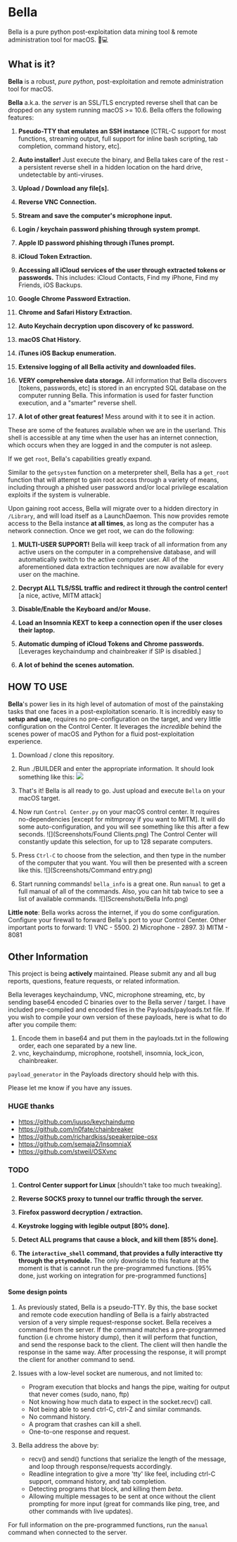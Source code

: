 # Bella
Bella is a pure python post-exploitation data mining tool & remote administration tool for macOS. 🍎💻 


## What is it?
**Bella** is a robust, _pure python_, post-exploitation and remote administration tool for macOS.

**Bella** a.k.a. the *server* is an SSL/TLS encrypted reverse shell that can be dropped on any system running macOS >= 10.6. Bella offers the following features: 

1. **Pseudo-TTY that emulates an SSH instance** [CTRL-C support for most functions, streaming output, full support for inline bash scripting, tab completion, command history, etc].

2. **Auto installer!** Just execute the binary, and Bella takes care of the rest - a persistent reverse shell in a hidden location on the hard drive, undetectable by anti-viruses.

3. **Upload / Download any file[s].**

4. **Reverse VNC Connection.**
	
5. **Stream and save the computer's microphone input.**
	
6. **Login / keychain password phishing through system prompt.**
	
7. **Apple ID password phishing through iTunes prompt.**
	
8. **iCloud Token Extraction.**
	
9. **Accessing all iCloud services of the user through extracted tokens or passwords.** This includes: iCloud Contacts, Find my iPhone, Find my Friends, iOS Backups.
	
10. **Google Chrome Password Extraction.**

11. **Chrome and Safari History Extraction.**

12. **Auto Keychain decryption upon discovery of kc password.**

13. **macOS Chat History.**

14. **iTunes iOS Backup enumeration.**

15. **Extensive logging of all Bella activity and downloaded files.**

16. **VERY comprehensive data storage.** All information that Bella discovers [tokens, passwords, etc] is stored in an encrypted SQL database on the computer running Bella. This information is used for faster function execution, and a "smarter" reverse shell.
	
17. **A lot of other great features!** Mess around with it to see it in action.


These are some of the features available when we are in the userland. This shell is accessible at any time when the user has an internet connection, which occurs when they are logged in and the computer is not asleep. 
	
If we get `root`, Bella's capabilities greatly expand.
	
Similar to the `getsystem` function on a meterpreter shell, Bella has a `get_root` function that will attempt to gain root access through a variety of means, including through a phished user password and/or local privilege escalation exploits if the system is vulnerable.

Upon gaining root access, Bella will migrate over to a hidden directory in `/Library`, and will load itself as a LaunchDaemon. This now provides remote access to the Bella instance **at all times**, as long as the computer has a network connection. Once we get root, we can do the following:


1. **MULTI-USER SUPPORT!** Bella will keep track of all information from any active users on the computer in a comprehensive database, and will automatically switch to the active computer user. All of the aforementioned data extraction techniques are now available for every user on the machine.

2. **Decrypt ALL TLS/SSL traffic and redirect it through the control center!** [a nice, active, MITM attack]

3. **Disable/Enable the Keyboard and/or Mouse.**

4. **Load an Insomnia KEXT to keep a connection open if the user closes their laptop.**

5. **Automatic dumping of iCloud Tokens and Chrome passwords.** [Leverages keychaindump and chainbreaker if SIP is disabled.]

6. **A lot of behind the scenes automation.**


## HOW TO USE

**Bella**'s power lies in its high level of automation of most of the painstaking tasks that one faces in a post-exploitation scenario. It is incredibly easy to **setup and use**, requires no pre-configuration on the target, and very little configuration on the Control Center. It leverages the *incredible* behind the scenes power of macOS and Python for a fluid post-exploitation experience.

1. Download / clone this repository.

2. Run ./BUILDER and enter the appropriate information. It should look something like this:
![](Screenshots/Builder.png)
3. That's it! Bella is all ready to go. Just upload and execute `Bella` on your macOS target.
4. Now run `Control Center.py` on your macOS control center. It requires no-dependencies [except for mitmproxy if you want to MITM]. It will do some auto-configuration, and you will see something like this after a few seconds.
![](Screenshots/Found Clients.png)
The Control Center will constantly update this selection, for up to 128 separate computers.
5. Press `Ctrl-C` to choose from the selection, and then type in the number of the computer that you want. You will then be presented with a screen like this.
![](Screenshots/Command entry.png)
6. Start running commands! `bella_info` is a great one. Run `manual` to get a full manual of all of the commands. Also, you can hit tab twice to see a list of available commands.
![](Screenshots/Bella Info.png)

**Little note**: Bella works across the internet, if you do some configuration. Configure your firewall to forward Bella's port to your Control Center. Other important ports to forward:
	1) VNC - 5500. 2) Microphone - 2897. 3) MITM - 8081

## Other Information
This project is being **actively** maintained. Please submit any and all bug reports, questions, feature requests, or related information.

Bella leverages keychaindump, VNC, microphone streaming, etc, by sending base64 encoded C binaries over to the Bella server / target. I have included pre-compiled and encoded files in the Payloads/payloads.txt file. If you wish to compile your own version of these payloads, here is what to do after you compile them:

1. Encode them in base64 and put them in the payloads.txt in the following order, each one separated by a new line.
2. vnc, keychaindump, microphone, rootshell, insomnia, lock_icon, chainbreaker.

`payload_generator` in the Payloads directory should help with this.

Please let me know if you have any issues.

### HUGE thanks

* https://github.com/juuso/keychaindump
* https://github.com/n0fate/chainbreaker
* https://github.com/richardkiss/speakerpipe-osx
* https://github.com/semaja2/InsomniaX
* https://github.com/stweil/OSXvnc


### TODO
1. **Control Center support for Linux** [shouldn't take too much tweaking].

1. **Reverse SOCKS proxy to tunnel our traffic through the server.**

2. **Firefox password decryption / extraction.**

3. **Keystroke logging with legible output [80% done].**

4. **Detect ALL programs that cause a block, and kill them [85% done].**

5. **The `interactive_shell` command, that provides a fully interactive tty through the `ptty`module.** The only downside to this feature at the moment is that is cannot run the pre-programmed functions. [95% done, just working on integration for pre-programmed functions]

#### Some design points

1. As previously stated, Bella is a pseudo-TTY. By this, the base socket and remote code execution handling of Bella is a fairly abstracted version of a very simple request-response socket. Bella receives a command from the server. If the command matches a pre-programmed function (i.e chrome history dump), then it will perform that function, and send the response back to the client. The client will then handle the response in the same way. After processing the response, it will prompt the client for another command to send.

2. Issues with a low-level socket are numerous, and not limited to:
	* Program execution that blocks and hangs the pipe, waiting for output that never comes (sudo, nano, ftp)
	* Not knowing how much data to expect in the socket.recv() call.
	* Not being able to send ctrl-C, ctrl-Z and similar commands.
	* No command history.
	* A program that crashes can kill a shell.
	* One-to-one response and request.
3. Bella address the above by:
	* recv() and send() functions that serialize the length of the message, and loop through response/requests accordingly.
	* Readline integration to give a more 'tty' like feel, including ctrl-C support, command history, and tab completion.
	* Detecting programs that block, and killing them *beta*.
	* Allowing multiple messages to be sent at once without the client prompting for more input (great for commands like ping, tree, and other commands with live updates).

For full information on the pre-programmed functions, run the `manual` command when connected to the server.
